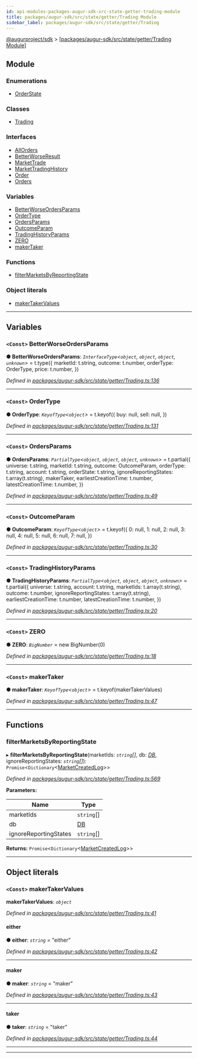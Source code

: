 ```yaml
---
id: api-modules-packages-augur-sdk-src-state-getter-trading-module
title: packages/augur-sdk/src/state/getter/Trading Module
sidebar_label: packages/augur-sdk/src/state/getter/Trading
---
```


[@augurproject/sdk](api-readme.md) > [[packages/augur-sdk/src/state/getter/Trading Module]](api-modules-packages-augur-sdk-src-state-getter-trading-module.md)

## Module

### Enumerations

* [OrderState](api-enums-packages-augur-sdk-src-state-getter-trading-orderstate.md)

### Classes

* [Trading](api-classes-packages-augur-sdk-src-state-getter-trading-trading.md)

### Interfaces

* [AllOrders](api-interfaces-packages-augur-sdk-src-state-getter-trading-allorders.md)
* [BetterWorseResult](api-interfaces-packages-augur-sdk-src-state-getter-trading-betterworseresult.md)
* [MarketTrade](api-interfaces-packages-augur-sdk-src-state-getter-trading-markettrade.md)
* [MarketTradingHistory](api-interfaces-packages-augur-sdk-src-state-getter-trading-markettradinghistory.md)
* [Order](api-interfaces-packages-augur-sdk-src-state-getter-trading-order.md)
* [Orders](api-interfaces-packages-augur-sdk-src-state-getter-trading-orders.md)

### Variables

* [BetterWorseOrdersParams](api-modules-packages-augur-sdk-src-state-getter-trading-module.md#betterworseordersparams)
* [OrderType](api-modules-packages-augur-sdk-src-state-getter-trading-module.md#ordertype)
* [OrdersParams](api-modules-packages-augur-sdk-src-state-getter-trading-module.md#ordersparams)
* [OutcomeParam](api-modules-packages-augur-sdk-src-state-getter-trading-module.md#outcomeparam)
* [TradingHistoryParams](api-modules-packages-augur-sdk-src-state-getter-trading-module.md#tradinghistoryparams)
* [ZERO](api-modules-packages-augur-sdk-src-state-getter-trading-module.md#zero)
* [makerTaker](api-modules-packages-augur-sdk-src-state-getter-trading-module.md#makertaker)

### Functions

* [filterMarketsByReportingState](api-modules-packages-augur-sdk-src-state-getter-trading-module.md#filtermarketsbyreportingstate)

### Object literals

* [makerTakerValues](api-modules-packages-augur-sdk-src-state-getter-trading-module.md#makertakervalues)

---

## Variables

<a id="betterworseordersparams"></a>

### `<Const>` BetterWorseOrdersParams

**● BetterWorseOrdersParams**: *`InterfaceType`<`object`, `object`, `object`, `unknown`>* =  t.type({
  marketId: t.string,
  outcome: t.number,
  orderType: OrderType,
  price: t.number,
})

*Defined in [packages/augur-sdk/src/state/getter/Trading.ts:136](https://github.com/AugurProject/augur/blob/a689f5d0f9/packages/augur-sdk/src/state/getter/Trading.ts#L136)*

___
<a id="ordertype"></a>

### `<Const>` OrderType

**● OrderType**: *`KeyofType`<`object`>* =  t.keyof({
  buy: null,
  sell: null,
})

*Defined in [packages/augur-sdk/src/state/getter/Trading.ts:131](https://github.com/AugurProject/augur/blob/a689f5d0f9/packages/augur-sdk/src/state/getter/Trading.ts#L131)*

___
<a id="ordersparams"></a>

### `<Const>` OrdersParams

**● OrdersParams**: *`PartialType`<`object`, `object`, `object`, `unknown`>* =  t.partial({
  universe: t.string,
  marketId: t.string,
  outcome: OutcomeParam,
  orderType: t.string,
  account: t.string,
  orderState: t.string,
  ignoreReportingStates: t.array(t.string),
  makerTaker,
  earliestCreationTime: t.number,
  latestCreationTime: t.number,
})

*Defined in [packages/augur-sdk/src/state/getter/Trading.ts:49](https://github.com/AugurProject/augur/blob/a689f5d0f9/packages/augur-sdk/src/state/getter/Trading.ts#L49)*

___
<a id="outcomeparam"></a>

### `<Const>` OutcomeParam

**● OutcomeParam**: *`KeyofType`<`object`>* =  t.keyof({
  0: null,
  1: null,
  2: null,
  3: null,
  4: null,
  5: null,
  6: null,
  7: null,
})

*Defined in [packages/augur-sdk/src/state/getter/Trading.ts:30](https://github.com/AugurProject/augur/blob/a689f5d0f9/packages/augur-sdk/src/state/getter/Trading.ts#L30)*

___
<a id="tradinghistoryparams"></a>

### `<Const>` TradingHistoryParams

**● TradingHistoryParams**: *`PartialType`<`object`, `object`, `object`, `unknown`>* =  t.partial({
  universe: t.string,
  account: t.string,
  marketIds: t.array(t.string),
  outcome: t.number,
  ignoreReportingStates: t.array(t.string),
  earliestCreationTime: t.number,
  latestCreationTime: t.number,
})

*Defined in [packages/augur-sdk/src/state/getter/Trading.ts:20](https://github.com/AugurProject/augur/blob/a689f5d0f9/packages/augur-sdk/src/state/getter/Trading.ts#L20)*

___
<a id="zero"></a>

### `<Const>` ZERO

**● ZERO**: *`BigNumber`* =  new BigNumber(0)

*Defined in [packages/augur-sdk/src/state/getter/Trading.ts:18](https://github.com/AugurProject/augur/blob/a689f5d0f9/packages/augur-sdk/src/state/getter/Trading.ts#L18)*

___
<a id="makertaker"></a>

### `<Const>` makerTaker

**● makerTaker**: *`KeyofType`<`object`>* =  t.keyof(makerTakerValues)

*Defined in [packages/augur-sdk/src/state/getter/Trading.ts:47](https://github.com/AugurProject/augur/blob/a689f5d0f9/packages/augur-sdk/src/state/getter/Trading.ts#L47)*

___

## Functions

<a id="filtermarketsbyreportingstate"></a>

###  filterMarketsByReportingState

▸ **filterMarketsByReportingState**(marketIds: *`string`[]*, db: *[DB](api-classes-packages-augur-sdk-src-state-db-db-db.md)*, ignoreReportingStates: *`string`[]*): `Promise`<`Dictionary`<[MarketCreatedLog](api-interfaces-packages-augur-sdk-src-state-logs-types-marketcreatedlog.md)>>

*Defined in [packages/augur-sdk/src/state/getter/Trading.ts:569](https://github.com/AugurProject/augur/blob/a689f5d0f9/packages/augur-sdk/src/state/getter/Trading.ts#L569)*

**Parameters:**

| Name | Type |
| ------ | ------ |
| marketIds | `string`[] |
| db | [DB](api-classes-packages-augur-sdk-src-state-db-db-db.md) |
| ignoreReportingStates | `string`[] |

**Returns:** `Promise`<`Dictionary`<[MarketCreatedLog](api-interfaces-packages-augur-sdk-src-state-logs-types-marketcreatedlog.md)>>

___

## Object literals

<a id="makertakervalues"></a>

### `<Const>` makerTakerValues

**makerTakerValues**: *`object`*

*Defined in [packages/augur-sdk/src/state/getter/Trading.ts:41](https://github.com/AugurProject/augur/blob/a689f5d0f9/packages/augur-sdk/src/state/getter/Trading.ts#L41)*

<a id="makertakervalues.either"></a>

####  either

**● either**: *`string`* = "either"

*Defined in [packages/augur-sdk/src/state/getter/Trading.ts:42](https://github.com/AugurProject/augur/blob/a689f5d0f9/packages/augur-sdk/src/state/getter/Trading.ts#L42)*

___
<a id="makertakervalues.maker"></a>

####  maker

**● maker**: *`string`* = "maker"

*Defined in [packages/augur-sdk/src/state/getter/Trading.ts:43](https://github.com/AugurProject/augur/blob/a689f5d0f9/packages/augur-sdk/src/state/getter/Trading.ts#L43)*

___
<a id="makertakervalues.taker"></a>

####  taker

**● taker**: *`string`* = "taker"

*Defined in [packages/augur-sdk/src/state/getter/Trading.ts:44](https://github.com/AugurProject/augur/blob/a689f5d0f9/packages/augur-sdk/src/state/getter/Trading.ts#L44)*

___

___

